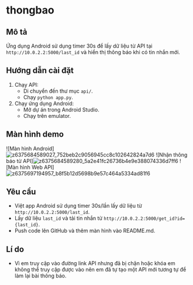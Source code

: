 # thongbao

## Mô tả
Ứng dụng Android sử dụng timer 30s để lấy dữ liệu từ API tại `http://10.0.2.2:5000/last_id` và hiển thị thông báo khi có tin nhắn mới.

## Hướng dẫn cài đặt
1. Chạy API:
   - Di chuyển đến thư mục `api/`.
   - Chạy `python app.py`.
2. Chạy ứng dụng Android:
   - Mở dự án trong Android Studio.
   - Chạy trên emulator.

## Màn hình demo
![Màn hình Android]![z6375684589027_752beb2c9056945cc8c102642824a7d6](https://github.com/user-attachments/assets/cc3318c4-8d57-4bdf-bd25-f5898ad7276e)
![Nhận thông báo từ API]![z6375684589280_5a2e41fc26736b4e9e388074336d7ff6](https://github.com/user-attachments/assets/7b128568-ac21-492a-ba0b-2b7593d9c0e4)
![Màn hình Web API]![z6375697194957_b8f5b12d5698b9e57c464a5334ad81f6](https://github.com/user-attachments/assets/71a9499d-7905-4b05-a2ff-0d02fd2983e7)



## Yêu cầu
- Việt app Android sử dụng timer 30s/lần lấy dữ liệu từ `http://10.0.2.2:5000/last_id`.
- Lấy dữ liệu `last_id` và tải tin nhắn từ `http://10.0.2.2:5000/get_id?id={last_id}`.
- Push code lên GitHub và thêm màn hình vào README.md.

## Lí do
- Vì em truy cập vào đường link API nhưng đã bị chặn hoặc khóa em không thể truy cập được vào nên em đã tự tạo một API mới tương tự để làm lại bài thông báo.
  
